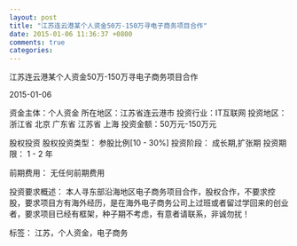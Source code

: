 ```yaml
---
layout: post
title: "江苏连云港某个人资金50万-150万寻电子商务项目合作"
date: 2015-01-06 11:36:37 +0800
comments: true
categories: 
---
```

江苏连云港某个人资金50万-150万寻电子商务项目合作



2015-01-06

资金主体：个人资金
所在地区：江苏省连云港市
投资行业：IT互联网
投资地区：浙江省 北京 广东省 江苏省 上海
投资金额：50万元-150万元

股权投资
股权投资类型：
                            参股比例[10 - 30%] 
                                                                                投资阶段：
                            成长期,扩张期 
                                                                                                                                        投资期限：
                            1 - 2 年

前期费用：
无任何前期费用

投资要求概述：
本人寻东部沿海地区电子商务项目合作，股权合作，不要求控股，要求项目方有海外经历，是在海外电子商务公司上过班或者留过学回来的创业者，要求项目已经有框架，种子期不考虑，有意者请联系，非诚勿扰！

标签：
江苏，个人资金，电子商务

